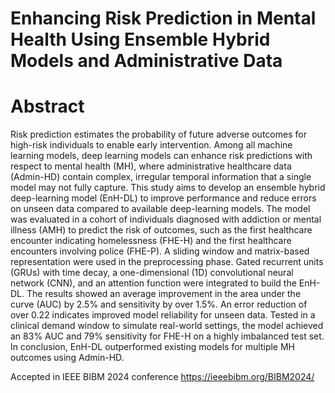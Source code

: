 
# Enhancing Risk Prediction in Mental Health Using Ensemble Hybrid Models and Administrative Data

# Abstract 

Risk prediction estimates the probability of future adverse outcomes for high-risk individuals to enable early intervention. Among all machine learning models, deep learning models can enhance risk predictions with respect to mental health (MH), where administrative healthcare data (Admin-HD) contain complex, irregular temporal information that a single model may not fully capture. This study aims to develop an ensemble hybrid deep-learning model (EnH-DL) to improve performance and reduce errors on unseen data compared to available deep-learning models. The model was evaluated in a cohort of individuals diagnosed with addiction or mental illness (AMH) to predict the risk of outcomes, such as the first healthcare encounter indicating homelessness (FHE-H) and the first healthcare encounters involving police (FHE-P). A sliding window and matrix-based representation were used in the preprocessing phase. Gated recurrent units (GRUs) with time decay, a one-dimensional (1D) convolutional neural network (CNN), and an attention function were integrated to build the EnH-DL. The results showed an average improvement in the area under the curve (AUC) by 2.5\% and sensitivity by over 1.5\%. An error reduction of over 0.22 indicates improved model reliability for unseen data. Tested in a clinical demand window to simulate real-world settings, the model achieved an 83\% AUC and 79\% sensitivity for FHE-H on a highly imbalanced test set. In conclusion, EnH-DL outperformed existing models for multiple MH outcomes using Admin-HD.

Accepted in IEEE BIBM 2024 conference https://ieeebibm.org/BIBM2024/
